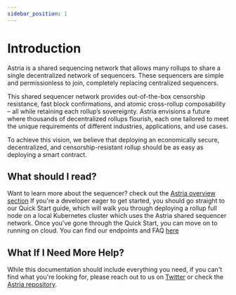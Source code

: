 ```yaml
---
sidebar_position: 1
---
```


# Introduction

<!--@include: ./../components/_deployment-instructions-redirect.md-->

Astria is a shared sequencing network that allows many rollups to share a single
decentralized network of sequencers. These sequencers are simple and
permissionless to join, completely replacing centralized sequencers.

This shared sequencer network provides out-of-the-box censorship resistance,
fast block confirmations, and atomic cross-rollup composability – all while
retaining each rollup’s sovereignty. Astria envisions a future where thousands
of decentralized rollups flourish, each one tailored to meet the unique
requirements of different industries, applications, and use cases.

To achieve this vision, we believe that deploying an economically secure,
decentralized, and censorship-resistant rollup should be as easy as deploying a
smart contract.

## What should I read?

Want to learn more about the sequencer? check out the [Astria overview section](/overview/2-why-decentralized-sequencers.md)
If you're a developer eager to get started, you should go straight to our Quick Start guide, which will walk you through deploying a rollup full node on a local Kubernetes cluster which uses the Astria shared sequencer network. Once you've gone through the Quick Start, you can move on to running on cloud.
You can find our endpoints and FAQ [here](/astria-evm/overview.md)

## What If I Need More Help?

While this documentation should include everything you need, if you can't find what you're looking for, please reach out to us on [Twitter](https://twitter.com/AstriaOrg) or check the [Astria repository](https://github.com/astriaorg/astria).
